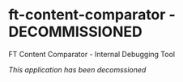 # ft-content-comparator - DECOMMISSIONED
FT Content Comparator - Internal Debugging Tool

*This application has been decomssioned*

